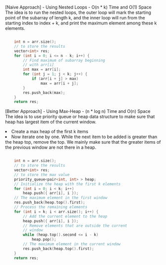 <p>[Naive Approach] - Using Nested Loops - O(n * k) Time and O(1) Space
<br>The idea is to run the nested loops, the outer loop will mark the starting point of the subarray of length k, and the inner loop will run from the starting index to index + k, and print the maximum element among these k elements. </p>

```cpp

    int n = arr.size();
    // to store the results
    vector<int> res;
    for (int i = 0; i <= n - k; i++) {
        // Find maximum of subarray beginning
        // with arr[i]
        int max = arr[i];
        for (int j = 1; j < k; j++) {
            if (arr[i + j] > max)
                max = arr[i + j];
        }
        res.push_back(max);
    }
    return res;
```

<p>[Better Approach] - Using Max-Heap - (n * log n) Time and O(n) Space
<br>The idea is to use priority queue or heap data structure to make sure that heap has largest item of the current window.
<li>Create a max heap of the first k items </li>
<li>Now iterate one by one. While the next item to be added is greater than the heap top, remove the top. We mainly make sure that the greater items of the previous window are not there in a heap.</li></p>

```cpp

    int n = arr.size();
    // to store the results
    vector<int> res;
    // to store the max value
    priority_queue<pair<int, int> > heap;
    // Initialize the heap with the first k elements
    for (int i = 0; i < k; i++)
        heap.push({ arr[i], i });
    // The maximum element in the first window
    res.push_back(heap.top().first);
    // Process the remaining elements
    for (int i = k; i < arr.size(); i++) {
        // Add the current element to the heap
        heap.push({ arr[i], i });
        // Remove elements that are outside the current
        // window
        while (heap.top().second <= i - k)
            heap.pop();
        // The maximum element in the current window
        res.push_back(heap.top().first);
    }
    return res;
